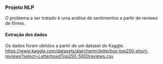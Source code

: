 ### **Projeto NLP**
O problema a ser tratado é uma análise de sentimentos a partir de reviews de filmes.

#### **Extração dos dados**
Os dados foram obtidos a partir de um dataset do Kaggle.  
https://www.kaggle.com/datasets/alarchemn/letterbox-top250-short-reviews?select=LetterboxdTop250-5000reviews.csv